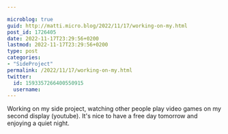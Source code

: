 ```yaml
---

microblog: true
guid: http://matti.micro.blog/2022/11/17/working-on-my.html
post_id: 1726405
date: 2022-11-17T23:29:56+0200
lastmod: 2022-11-17T23:29:56+0200
type: post
categories:
- "SideProject"
permalink: /2022/11/17/working-on-my.html
twitter:
  id: 1593357266400550915
  username:
---
```

Working on my side project, watching other people play video games on my second display (youtube). It's nice to have a free day tomorrow and enjoying a quiet night.
